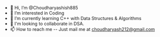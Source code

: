 - 👋 Hi, I’m @Choudharyashish885
- 👀 I’m interested in Coding
- 🌱 I’m currently learning C++ with Data Structures & Algorithms
- 💞️ I'm looking to collaborate in DSA.
- 📫 How to reach me -- Just mail me at choudharyash212@gmail.com

<!---
Choudharyashish885/Choudharyashish885 is a ✨ special ✨ repository because its `README.md` (this file) appears on your GitHub profile.
You can click the Preview link to take a look at your changes.
--->
